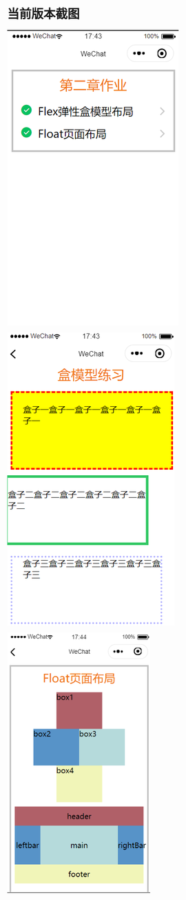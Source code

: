 # 当前版本截图

![](img/2020-03-06-17-43-56.png)

![](img/2020-03-06-17-44-15.png)

![](img/2020-03-06-17-44-48.png)